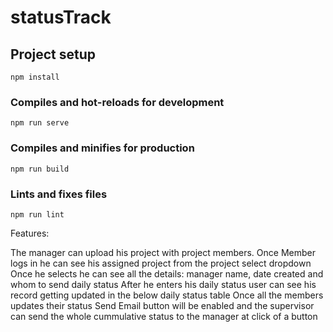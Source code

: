 # statusTrack

## Project setup
```
npm install
```

### Compiles and hot-reloads for development
```
npm run serve
```

### Compiles and minifies for production
```
npm run build
```

### Lints and fixes files
```
npm run lint
```

Features:

The manager can upload his project with project members.
Once Member logs in he can see his assigned project from the project select dropdown
Once he selects he can see all the details: manager name, date created and whom to send daily status
After he enters his daily status user can see his record getting updated in the below daily status table
Once all the members updates their status Send Email button will be enabled and the supervisor can send the whole cummulative status to the manager at click of a button
